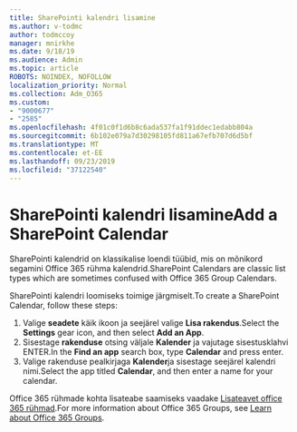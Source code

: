 ```yaml
---
title: SharePointi kalendri lisamine
ms.author: v-todmc
author: todmccoy
manager: mnirkhe
ms.date: 9/18/19
ms.audience: Admin
ms.topic: article
ROBOTS: NOINDEX, NOFOLLOW
localization_priority: Normal
ms.collection: Adm_O365
ms.custom:
- "9000677"
- "2585"
ms.openlocfilehash: 4f01c0f1d6b8c6ada537fa1f91ddec1edabb804a
ms.sourcegitcommit: 6b102e079a7d30298105fd811a67efb707d6d5bf
ms.translationtype: MT
ms.contentlocale: et-EE
ms.lasthandoff: 09/23/2019
ms.locfileid: "37122540"
---
```

# <a name="add-a-sharepoint-calendar"></a><span data-ttu-id="4a6df-102">SharePointi kalendri lisamine</span><span class="sxs-lookup"><span data-stu-id="4a6df-102">Add a SharePoint Calendar</span></span>

<span data-ttu-id="4a6df-103">SharePointi kalendrid on klassikalise loendi tüübid, mis on mõnikord segamini Office 365 rühma kalendrid.</span><span class="sxs-lookup"><span data-stu-id="4a6df-103">SharePoint Calendars are classic list types which are sometimes confused with Office 365 Group Calendars.</span></span>
 
<span data-ttu-id="4a6df-104">SharePointi kalendri loomiseks toimige järgmiselt.</span><span class="sxs-lookup"><span data-stu-id="4a6df-104">To create a SharePoint Calendar, follow these steps:</span></span>
 
1.  <span data-ttu-id="4a6df-105">Valige **seadete** käik ikoon ja seejärel valige **Lisa rakendus**.</span><span class="sxs-lookup"><span data-stu-id="4a6df-105">Select the **Settings** gear icon, and then select **Add an App**.</span></span>
2.  <span data-ttu-id="4a6df-106">Sisestage **rakenduse** otsing väljale **Kalender** ja vajutage sisestusklahvi ENTER.</span><span class="sxs-lookup"><span data-stu-id="4a6df-106">In the **Find an app** search box, type **Calendar** and press enter.</span></span>
3.  <span data-ttu-id="4a6df-107">Valige rakenduse pealkirjaga **Kalender**ja sisestage seejärel kalendri nimi.</span><span class="sxs-lookup"><span data-stu-id="4a6df-107">Select the app titled **Calendar**, and then enter a name for your calendar.</span></span>

<span data-ttu-id="4a6df-108">Office 365 rühmade kohta lisateabe saamiseks vaadake [Lisateavet office 365 rühmad](https://support.office.com/article/Learn-about-Office-365-groups-b565caa1-5c40-40ef-9915-60fdb2d97fa2).</span><span class="sxs-lookup"><span data-stu-id="4a6df-108">For more information about Office 365 Groups, see [Learn about Office 365 Groups](https://support.office.com/article/Learn-about-Office-365-groups-b565caa1-5c40-40ef-9915-60fdb2d97fa2).</span></span>

